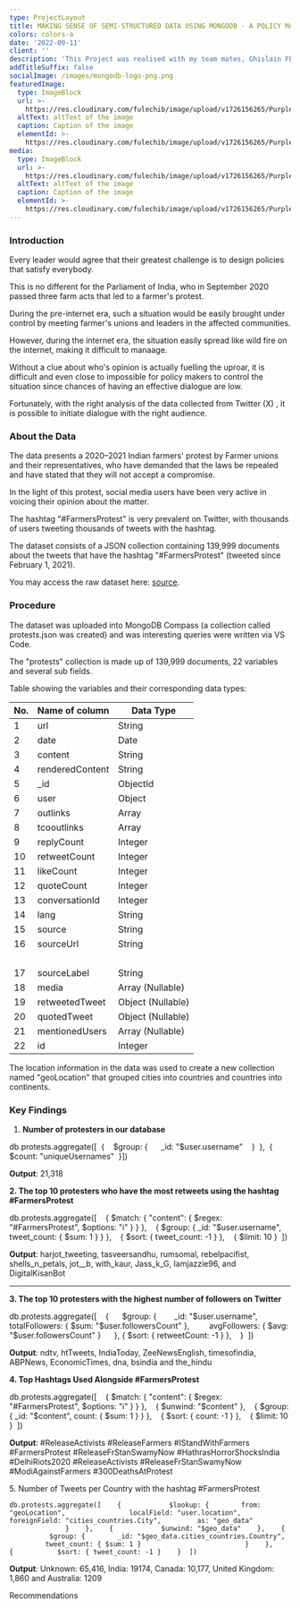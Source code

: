 ```yaml
---
type: ProjectLayout
title: MAKING SENSE OF SEMI-STRUCTURED DATA USING MONGODB - A POLICY MAKER'S GUIDE
colors: colors-a
date: '2022-09-11'
client: ''
description: 'This Project was realised with my team mates, Ghislain FEPESSI AND EVELINE SOH'
addTitleSuffix: false
socialImage: /images/mongodb-logo-png.png
featuredImage:
  type: ImageBlock
  url: >-
    https://res.cloudinary.com/fulechib/image/upload/v1726156265/Purple_Gradient_Marketing_Analytics_Carousel_Instagram_Post_2_qzdndu.png
  altText: altText of the image
  caption: Caption of the image
  elementId: >-
    https://res.cloudinary.com/fulechib/image/upload/v1726156265/Purple_Gradient_Marketing_Analytics_Carousel_Instagram_Post_2_qzdndu.png
media:
  type: ImageBlock
  url: >-
    https://res.cloudinary.com/fulechib/image/upload/v1726156265/Purple_Gradient_Marketing_Analytics_Carousel_Instagram_Post_2_qzdndu.png
  altText: altText of the image
  caption: Caption of the image
  elementId: >-
    https://res.cloudinary.com/fulechib/image/upload/v1726156265/Purple_Gradient_Marketing_Analytics_Carousel_Instagram_Post_2_qzdndu.png
---
```

### Introduction

Every leader would agree that their greatest challenge is to design policies that satisfy everybody.

This is no different for the Parliament of India, who in September 2020 passed three farm acts that led to a farmer's protest.

During the pre-internet era, such a situation would be easily brought under control by meeting farmer's unions and leaders in the affected communities.

However, during the internet era, the situation easily spread like wild fire on the internet, making it difficult to manaage.

Without a clue about who's opinion is actually fuelling the uproar, it is difficult and even close to impossible for policy makers to control the situation since chances of having an effective dialogue are low.

Fortunately, with the right analysis of the data collected from Twitter (X) , it is possible to initiate dialogue with the right audience.

### About the Data

The data presents a 2020–2021 Indian farmers' protest by Farmer unions and their representatives, who  have demanded that the laws be repealed and have stated that they will not accept a compromise.

In the light of this protest, social media users have been very active in voicing their opinion about the matter.

The hashtag "#FarmersProtest" is very prevalent on Twitter, with thousands of users tweeting thousands of tweets with the hashtag.

The dataset consists of a JSON collection containing 139,999 documents about the tweets that have the hashtag "#FarmersProtest" (tweeted since February 1, 2021).

You may access the raw dataset here: [source](https://www.kaggle.com/datasets/prathamsharma123/farmers-protest-tweets-dataset-raw-json).

### Procedure

The dataset was uploaded into MongoDB Compass (a collection called protests.json was created) and was interesting queries were written via VS Code.

The "protests" collection is made up of 139,999 documents, 22 variables and several sub fields.

Table showing the variables and their corresponding data types:

| No. | Name of column  | Data Type         |
| --- | --------------- | ----------------- |
| 1   | url             | String            |
| 2   | date            | Date              |
| 3   | content         | String            |
| 4   | renderedContent | String            |
| 5   | \_id            | ObjectId          |
| 6   | user            | Object            |
| 7   | outlinks        | Array             |
| 8   | tcooutlinks     | Array             |
| 9   | replyCount      | Integer           |
| 10  | retweetCount    | Integer           |
| 11  | likeCount       | Integer           |
| 12  | quoteCount      | Integer           |
| 13  | conversationId  | Integer           |
| 14  | lang            | String            |
| 15  | source          | String            |
| 16  | sourceUrl       | String            |
|     |                 |                   |
| 17  | sourceLabel     | String            |
| 18  | media           | Array (Nullable)  |
| 19  | retweetedTweet  | Object (Nullable) |
| 20  | quotedTweet     | Object (Nullable) |
| 21  | mentionedUsers  | Array (Nullable)  |
| 22  | id              | Integer           |

The location information in the data was used to create a new collection named "geoLocation" that grouped cities into countries and countries into continents.

### Key Findings

1.  **Number of protesters in our database**

db.protests.aggregate(\[  {    $group: {      \_id: "$user.username"    }  },  {    $count: "uniqueUsernames"  }])

**Output**: 21,318

**2. The top 10 protesters who have the most retweets using the hashtag #FarmersProtest**

db.protests.aggregate(\[    { $match: { "content": { $regex: "#FarmersProtest", $options: "i" } } },    { $group: { \_id: "$user.username", tweet\_count: { $sum: 1 } } },    { $sort: { tweet\_count: -1 } },    { $limit: 10 }  ])

**Output**: harjot\_tweeting, tasveersandhu, rumsomal, rebelpacifist, shells\_n\_petals, jot\_\_b, with\_kaur, Jass\_k\_G, Iamjazzie96, and DigitalKisanBot

***

**3. The top 10 protesters with the highest number of followers on Twitter**

db.protests.aggregate(\[    {      $group: {        \_id: "$user.username",          totalFollowers: { $sum: "$user.followersCount" },         avgFollowers: { $avg: "$user.followersCount" }      }, { $sort: { retweetCount: -1 } },    }  ])

**Output**: ndtv, htTweets, IndiaToday, ZeeNewsEnglish, timesofindia, ABPNews, EconomicTimes, dna, bsindia and the\_hindu

**4. Top Hashtags Used Alongside #FarmersProtest**

db.protests.aggregate(\[    { $match: { "content": { $regex: "#FarmersProtest", $options: "i" } } },    { $unwind: "$content" },    { $group: { \_id: "$content", count: { $sum: 1 } } },    { $sort: { count: -1 } },    { $limit: 10 }  ])

**Output**: #ReleaseActivists #ReleaseFarmers #IStandWithFarmers #FarmersProtest #ReleaseFrStanSwamyNow #HathrasHorrorShocksIndia #DelhiRiots2020 #ReleaseActivists #ReleaseFrStanSwamyNow #ModiAgainstFarmers #300DeathsAtProtest



5\. Number of Tweets per Country with the hashtag #FarmersProtest

```
db.protests.aggregate([    {            $lookup: {        from: "geoLocation",                localField: "user.location",            foreignField: "cities_countries.City",         as: "geo_data"                       }    },    {            $unwind: "$geo_data"    },    {            $group: {        _id: "$geo_data.cities_countries.Country",          tweet_count: { $sum: 1 }                          }    },    {           $sort: { tweet_count: -1 }    }  ])
```

**Output**: Unknown: 65,416, India: 19174, Canada: 10,177, United Kingdom: 1,860 and Australia: 1209



Recommendations
